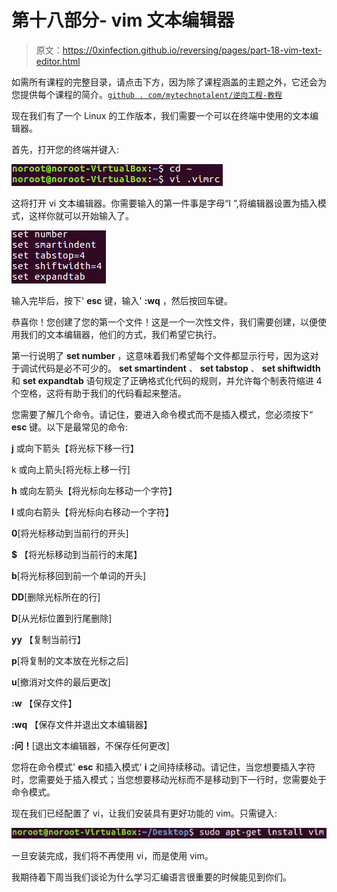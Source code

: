 # 第十八部分- vim 文本编辑器

> 原文：<https://0xinfection.github.io/reversing/pages/part-18-vim-text-editor.html>

如需所有课程的完整目录，请点击下方，因为除了课程涵盖的主题之外，它还会为您提供每个课程的简介。[`github . com/mytechnotalent/逆向工程-教程`](https://github.com/mytechnotalent/Reverse-Engineering-Tutorial)

现在我们有了一个 Linux 的工作版本，我们需要一个可以在终端中使用的文本编辑器。

首先，打开您的终端并键入:

![](img/58f06f274d70d5cf024fd4d3a8742d68.png)

这将打开 vi 文本编辑器。你需要输入的第一件事是字母“I ”,将编辑器设置为插入模式，这样你就可以开始输入了。

![](img/126bd7f2584644285a3caf9a4e6f3a41.png)

输入完毕后，按下' **esc** 键，输入' **:wq** ，然后按回车键。

恭喜你！您创建了您的第一个文件！这是一个一次性文件，我们需要创建，以便使用我们的文本编辑器，他们的方式，我们希望它执行。

第一行说明了 **set number** ，这意味着我们希望每个文件都显示行号，因为这对于调试代码是必不可少的。 **set smartindent** 、 **set tabstop** 、 **set shiftwidth** 和 **set expandtab** 语句规定了正确格式化代码的规则，并允许每个制表符缩进 4 个空格，这将有助于我们的代码看起来整洁。

您需要了解几个命令。请记住，要进入命令模式而不是插入模式，您必须按下“ **esc** 键。以下是最常见的命令:

**j** 或向下箭头【将光标下移一行】

k 或向上箭头[将光标上移一行]

**h** 或向左箭头【将光标向左移动一个字符】

**l** 或向右箭头【将光标向右移动一个字符】

**0**[将光标移动到当前行的开头]

**$** 【将光标移动到当前行的末尾】

**b**[将光标移回到前一个单词的开头]

**DD**[删除光标所在的行]

**D**[从光标位置到行尾删除]

**yy** 【复制当前行】

**p**[将复制的文本放在光标之后]

**u**[撤消对文件的最后更改]

**:w** 【保存文件】

**:wq** 【保存文件并退出文本编辑器】

**:问！**[退出文本编辑器，不保存任何更改]

您将在命令模式' **esc** 和插入模式' **i** 之间持续移动。请记住，当您想要插入字符时，您需要处于插入模式；当您想要移动光标而不是移动到下一行时，您需要处于命令模式。

现在我们已经配置了 vi，让我们安装具有更好功能的 vim。只需键入:

![](img/984c57d33a123156de76ebaa786a07ec.png)

一旦安装完成，我们将不再使用 vi，而是使用 vim。

我期待着下周当我们谈论为什么学习汇编语言很重要的时候能见到你们。